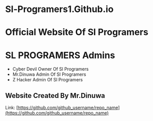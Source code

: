 # Sl-Programers1.Github.io

# Official Website Of Sl Programers 

# SL PROGRAMERS Admins

* Cyber Devil Owner Of Sl Programers 
* Mr.Dinuwa Admin Of Sl Programers 
* Z Hacker Admin Of Sl Programers 

##  Website Created By Mr.Dinuwa

 Link: [https://github.com/github_username/repo_name](https://github.com/github_username/repo_name)
